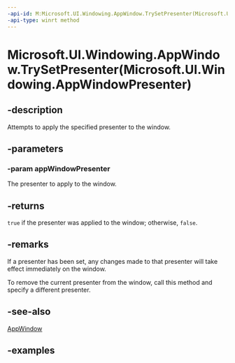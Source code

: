 ```yaml
---
-api-id: M:Microsoft.UI.Windowing.AppWindow.TrySetPresenter(Microsoft.UI.Windowing.AppWindowPresenter)
-api-type: winrt method
---
```


# Microsoft.UI.Windowing.AppWindow.TrySetPresenter(Microsoft.UI.Windowing.AppWindowPresenter)

<!--
public bool TrySetPresenter (Microsoft.UI.Windowing.AppWindowPresenter appWindowPresenter);
-->

## -description

Attempts to apply the specified presenter to the window.

## -parameters

### -param appWindowPresenter

The presenter to apply to the window.

## -returns

`true` if the presenter was applied to the window; otherwise, `false`.

## -remarks

If a presenter has been set, any changes made to that presenter will take effect immediately on the window.

To remove the current presenter from the window, call this method and specify a different presenter.

## -see-also

[AppWindow](appwindow.md)

## -examples
